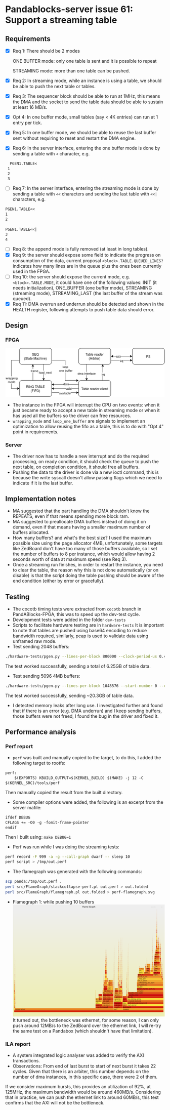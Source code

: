 # Pandablocks-server issue 61: Support a streaming table

## Requirements
- [x] Req 1: There should be 2 modes

  ONE BUFFER mode: only one table is sent and it is possible to repeat

  STREAMING mode: more than one table can be pushed.

- [x] Req 2: In streaming mode, while an instance is using a table, we should be
able to push the next table or tables.
- [x] Req 3: The sequencer block should be able to run at 1MHz, this means the DMA
  and the socket to send the table data should be able to sustain at least
  16 MB/s.
- [x] Opt 4: In one buffer mode, small tables (say < 4K entries) can run at 1
entry per tick.
- [x] Req 5: In one buffer mode, we should be able to reuse the last buffer sent
  without requiring to reset and restart the DMA engine.
- [x] Req 6: In the server interface, entering the one buffer mode is done by
  sending a table with `<` character, e.g.

```
  PGEN1.TABLE<
 1 
 2
 3
 ```

- [ ] Req 7: In the server interface, entering the streaming mode is done by
sending a table with `<<` characters and sending the last table with `<<|`
characters, e.g.
```
PGEN1.TABLE<<
1
2

PGEN1.TABLE<<|
3
4

```

- [ ] Req 8: the append mode is fully removed (at least in long tables).
- [x] Req 9: the server should expose some field to indicate the progress on
  consumption of the data, current proposal `<block>.TABLE.QUEUED_LINES?`
  indicates how many lines are in the queue plus the ones been currently used
  in the FPGA.
- [ ] Req 10: the server should expose the current mode, e.g.
  `<block>.TABLE.MODE`, it could have one of the following values:
  INIT (it needs initialization), ONE_BUFFER (one buffer mode), STREAMING
  (streaming mode), STREAMING_LAST (the last buffer of the stream was queued).
- [x] Req 11: DMA overrun and underrun should be detected and shown in the
  HEALTH register, following attempts to push table data should error.

## Design
### FPGA
![](seq-structure.drawio.png)
- The instance in the FPGA will interrupt the CPU on two events: when it just
became ready to accept a new table in streaming mode or when it has used all
the buffers so the driver can free resources.
- `wrapping_mode` and `loop_one_buffer` are signals to implement an optimization
to allow reusing the fifo as a table, this is to do with "Opt 4" point in
requirements.

### Server
- The driver now has to handle a new interrupt and do the required processing,
on ready condition, it should check the queue to push the next table, on
completion condition, it should free all buffers.
- Pushing the data to the driver is done via a new ioctl command, this is
  because the write syscall doesn't allow passing flags which we need to
  indicate if it is the last buffer.

## Implementation notes
- MA suggested that the part handling the DMA shouldn't know the REPEATS, even
  if that means spending more block ram.
- MA suggested to preallocate DMA buffers instead of doing it on demand, even if
  that means having a smaller maximum number of buffers allocated.
- How many buffers? and what's the best size? I used the maximum possible size
  using the page allocator 4MB, unfortunately, some targets like ZedBoard don't
  have too many of those buffers available, so I set the number of buffers to 8
  per instance, which would allow having 2 seconds worth of data at maximum
  speed (see Req 3).
- Once a streaming run finishes, in order to restart the instance, you need to
  clear the table, the reason why this is not done automatically (or on disable)
  is that the script doing the table pushing should be aware of the end condition
  (either by error or gracefully).

## Testing
- The cocotb timing tests were extracted from `cocotb` branch in
  PandABlocks-FPGA, this was to speed up the dev-test cycle.
- Development tests were added in the folder `dev-tests`
- Scripts to facilitate hardware testing are in `hardware-tests`
It is important to note that tables are pushed using base64 encoding to reduce
bandwidth required, similarly, pcap is used to validate data using unframed raw
mode.
- Test sending 2048 buffers:
```bash
./hardware-tests/pgen.py --lines-per-block 800000 --clock-period-us 0.4 --nblocks 2048 192.168.0.1
```
The test worked successfully, sending a total of 6.25GB of table data.

- Test sending 5096 4MB buffers:
```bash
./hardware-tests/pgen.py --lines-per-block 1048576 --start-number 0 --clock-period-us 0.4 --nblocks 5096 192.168.0.1
```
The test worked successfully, sending ~20.3GB of table data.

- I detected memory leaks after long use. I investigated further and found that
  if there is an error (e.g. DMA underrun) and I keep sending buffers, those
  buffers were not freed, I found the bug in the driver and fixed it.

## Performance analysis

### Perf report
- `perf` was built and manually copied to the target, to do this, I added the
  following target to rootfs:
```
perf:
	$(EXPORTS) KBUILD_OUTPUT=$(KERNEL_BUILD) $(MAKE) -j 12 -C $(KERNEL_SRC)/tools/perf
```
Then manually copied the result from the built directory.
- Some compiler options were added, the following is an excerpt from the server
  mafile:

```
ifdef DEBUG
CFLAGS += -O0 -g -fomit-frame-pointer
endif
```
Then I built using: `make DEBUG=1`
- Perf was run while I was doing the streaming tests:
```bash
perf record -F 999 -a -g --call-graph dwarf -- sleep 10
perf script > /tmp/out.perf
```
- The flamegraph was generated with the following commands:
```bash
scp panda:/tmp/out.perf .
perl src/FlameGraph/stackcollapse-perf.pl out.perf > out.folded
perl src/FlameGraph/flamegraph.pl out.folded > perf-flamegraph.svg
```
- Flamegraph 1: while pushing 10 buffers
![](perf-flamegraph-1.svg)
It turned out, the bottleneck was ethernet, for some reason, I can only push
around 12MB/s to the ZedBoard over the ethernet link, I will re-try the same
test on a Pandabox (which shouldn't have that limitation).

### ILA report
- A system integrated logic analyser was added to verify the AXI transactions.
- Observations:
From end of last burst to start of next burst it takes 22 cycles.
Given that there is an arbiter, this number depends on the number of dma
instances, in this specific case, there were 2 of them.

If we consider maximum bursts, this provides an utilization of 92%, at 125MHz,
the maximum bandwidth would be around 460MB/s.
Considering that in practice, we can push the ethernet link to around 60MB/s,
this test confirms that the AXI will not be the bottleneck.
